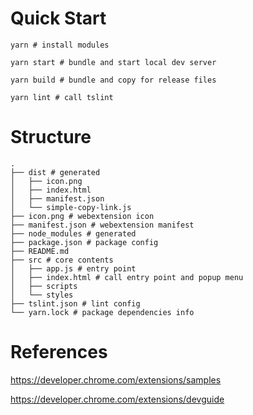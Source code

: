 # Quick Start

```
yarn # install modules

yarn start # bundle and start local dev server

yarn build # bundle and copy for release files 

yarn lint # call tslint
```

# Structure

```
.
├── dist # generated
│   ├── icon.png
│   ├── index.html
│   ├── manifest.json
│   └── simple-copy-link.js
├── icon.png # webextension icon
├── manifest.json # webextension manifest
├── node_modules # generated
├── package.json # package config
├── README.md
├── src # core contents
│   ├── app.js # entry point
│   ├── index.html # call entry point and popup menu
│   ├── scripts
│   └── styles
├── tslint.json # lint config
└── yarn.lock # package dependencies info

```


# References

https://developer.chrome.com/extensions/samples

https://developer.chrome.com/extensions/devguide
